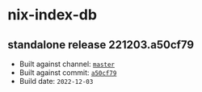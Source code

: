 # nix-index-db
## standalone release 221203.a50cf79
- Built against channel: [`master`](https://github.com/nixos/nixpkgs/tree/master)
- Built against commit: [`a50cf79`](https://github.com/NixOS/nixpkgs/commit/a50cf79808f213727db877ae25bed31f977290f8)
- Build date: `2022-12-03`
